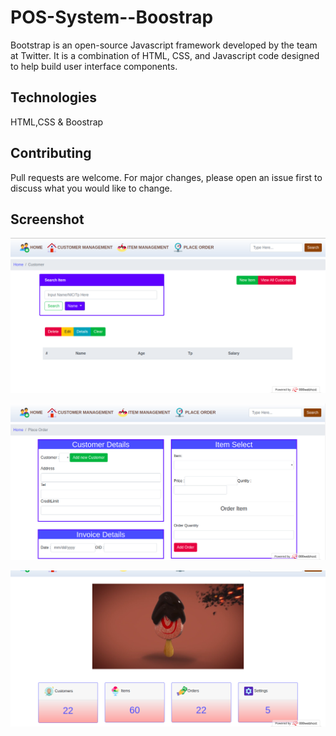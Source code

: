# POS-System--Boostrap

Bootstrap is an open-source Javascript framework developed by the team at
Twitter. It is a combination of HTML, CSS, and Javascript code designed
to help build user interface components.

## Technologies

HTML,CSS & Boostrap

## Contributing

Pull requests are welcome. For major changes, please open an issue first to discuss what 
you would like to change.

## Screenshot

![Page one](/Images/one.png)


![Page one](/Images/two.png)


![Page one](/Images/three.png)
